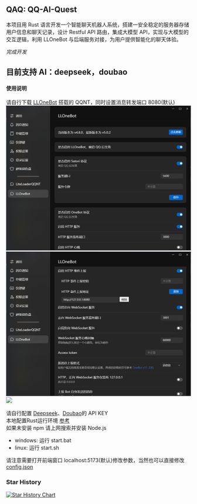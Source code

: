 ## QAQ: QQ-AI-Quest

本项目用 Rust 语言开发一个智能聊天机器人系统，搭建一安全稳定的服务器存储用户信息和聊天记录，设计 Restful API 路由，集成大模型 API，实现与大模型的交互逻辑，利用 LLOneBot 与后端服务对接，为用户提供智能化的聊天体验。

_完成开发_

## 目前支持 AI：deepseek，doubao

#### 使用说明

请自行下载 [LLOneBot](https://github.com/LLOneBot/LLOneBot) 搭载的 QQNT，同时设置消息转发端口 8080(默认)    
![](doc/J9BREAH88A257OBD.png)      
![](doc/P[JH8Y$[ZNQQ1F1W8TGAER.png)     
![](doc/FC5{N$``HO]R57GUWLX8D8G.png)    
 
请自行配置 [Deepseek](https://platform.deepseek.com/api_keys)、[Doubao](https://www.volcengine.com/product/ark)的 API KEY     
本地配置Rust运行环境 [参考](https://blog.csdn.net/qq_45325459/article/details/138031515)      
如果未安装 npm 请上网搜索并安装 Node.js  

- windows: 运行 start.bat
- linux: 运行 start.sh

请注意需要打开前端窗口 localhost:5173(默认)修改参数，当然也可以直接修改[config.json](config.json)     
       
### Star History   

<a href="https://www.star-history.com/#reallinshengxiang/QAQ-QQ-AI-QUEST&Date">
 <picture>
   <source media="(prefers-color-scheme: dark)" srcset="https://api.star-history.com/svg?repos=reallinshengxiang/QAQ-QQ-AI-QUEST&type=Date&theme=dark" />
   <source media="(prefers-color-scheme: light)" srcset="https://api.star-history.com/svg?repos=reallinshengxiang/QAQ-QQ-AI-QUEST&type=Date" />
   <img alt="Star History Chart" src="https://api.star-history.com/svg?repos=reallinshengxiang/QAQ-QQ-AI-QUEST&type=Date" />
 </picture>
</a>
